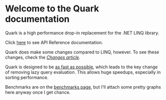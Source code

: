 # Welcome to the Quark documentation

Quark is a high performance drop-in replacement for the .NET LINQ library.

Click [here](api/Quark) to see API Reference documentation.

Quark does make some changes compared to LINQ, however. To see these changes, check the [*Changes article*](articles/changes.md).

Quark is designed to be [as fast as possible](articles/optimisations.md), which leads to the key change of removing lazy query evaluation.
This allows huge speedups, especially in sorting performance.

Benchmarks are on the [benchmarks page](articles/benchmarks.md), but I'll attach some pretty graphs here anyway once I get chance.